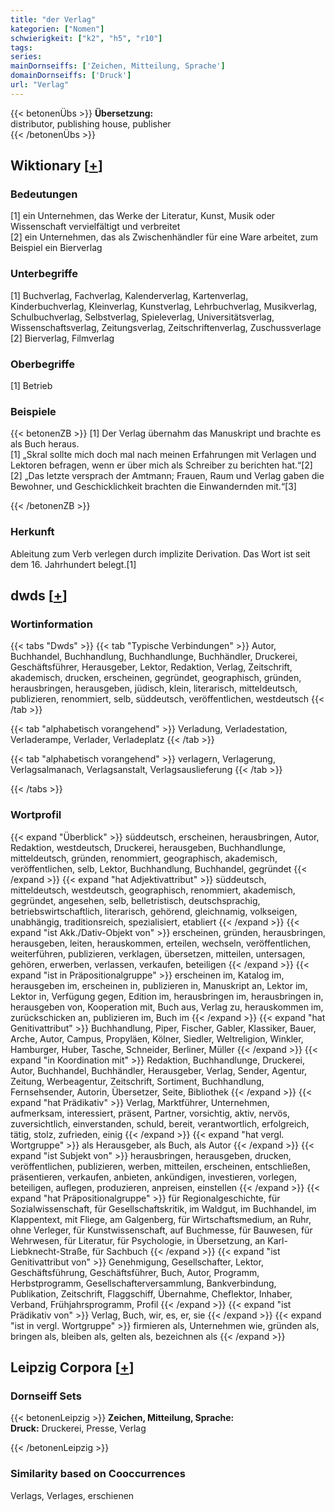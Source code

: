 ```yaml
---
title: "der Verlag"
kategorien: ["Nomen"]
schwierigkeit: ["k2", "h5", "r10"]
tags:
series:
mainDornseiffs: ['Zeichen, Mitteilung, Sprache']
domainDornseiffs: ['Druck']
url: "Verlag"
---
```


{{< betonenÜbs >}}
**Übersetzung:**  
distributor, publishing house, publisher  
{{< /betonenÜbs >}}

## Wiktionary [[+](https://de.wiktionary.org/wiki/Verlag)]

### Bedeutungen
[1] ein Unternehmen, das Werke der Literatur, Kunst, Musik oder Wissenschaft vervielfältigt und verbreitet  
[2] ein Unternehmen, das als Zwischenhändler für eine Ware arbeitet, zum Beispiel ein Bierverlag  

### Unterbegriffe
[1] Buchverlag, Fachverlag, Kalenderverlag, Kartenverlag, Kinderbuchverlag, Kleinverlag, Kunstverlag, Lehrbuchverlag, Musikverlag, Schulbuchverlag, Selbstverlag, Spieleverlag, Universitätsverlag, Wissenschaftsverlag, Zeitungsverlag, Zeitschriftenverlag, Zuschussverlage  
[2] Bierverlag, Filmverlag  

### Oberbegriffe
[1] Betrieb  

### Beispiele
{{< betonenZB >}}
[1] Der Verlag übernahm das Manuskript und brachte es als Buch heraus.  
[1] „Skral sollte mich doch mal nach meinen Erfahrungen mit Verlagen und Lektoren befragen, wenn er über mich als Schreiber zu berichten hat.“[2]  
[2] „Das letzte versprach der Amtmann; Frauen, Raum und Verlag gaben die Bewohner, und Geschicklichkeit brachten die Einwandernden mit.“[3]  

{{< /betonenZB >}}
### Herkunft
Ableitung zum Verb verlegen durch implizite Derivation. Das Wort ist seit dem 16. Jahrhundert belegt.[1]  



## dwds [[+](https://www.dwds.de/wb/Verlag)]

### Wortinformation
{{< tabs "Dwds" >}}
{{< tab "Typische Verbindungen" >}}
Autor, Buchhandel, Buchhandlung, Buchhandlunge, Buchhändler, Druckerei, Geschäftsführer, Herausgeber, Lektor, Redaktion, Verlag, Zeitschrift, akademisch, drucken, erscheinen, gegründet, geographisch, gründen, herausbringen, herausgeben, jüdisch, klein, literarisch, mitteldeutsch, publizieren, renommiert, selb, süddeutsch, veröffentlichen, westdeutsch
{{< /tab >}}

{{< tab "alphabetisch vorangehend" >}}
Verladung, Verladestation, Verladerampe, Verlader, Verladeplatz
{{< /tab >}}

{{< tab "alphabetisch vorangehend" >}}
verlagern, Verlagerung, Verlagsalmanach, Verlagsanstalt, Verlagsauslieferung
{{< /tab >}}

{{< /tabs >}}

### Wortprofil
{{< expand "Überblick" >}} süddeutsch, erscheinen, herausbringen, Autor, Redaktion, westdeutsch, Druckerei, herausgeben, Buchhandlunge, mitteldeutsch, gründen, renommiert, geographisch, akademisch, veröffentlichen, selb, Lektor, Buchhandlung, Buchhandel, gegründet {{< /expand >}}
{{< expand "hat Adjektivattribut" >}} süddeutsch, mitteldeutsch, westdeutsch, geographisch, renommiert, akademisch, gegründet, angesehen, selb, belletristisch, deutschsprachig, betriebswirtschaftlich, literarisch, gehörend, gleichnamig, volkseigen, unabhängig, traditionsreich, spezialisiert, etabliert {{< /expand >}}
{{< expand "ist Akk./Dativ-Objekt von" >}} erscheinen, gründen, herausbringen, herausgeben, leiten, herauskommen, erteilen, wechseln, veröffentlichen, weiterführen, publizieren, verklagen, übersetzen, mitteilen, untersagen, gehören, erwerben, verlassen, verkaufen, beteiligen {{< /expand >}}
{{< expand "ist in Präpositionalgruppe" >}} erscheinen im, Katalog im, herausgeben im, erscheinen in, publizieren in, Manuskript an, Lektor im, Lektor in, Verfügung gegen, Edition im, herausbringen im, herausbringen in, herausgeben von, Kooperation mit, Buch aus, Verlag zu, herauskommen im, zurückschicken an, publizieren im, Buch im {{< /expand >}}
{{< expand "hat Genitivattribut" >}} Buchhandlung, Piper, Fischer, Gabler, Klassiker, Bauer, Arche, Autor, Campus, Propyläen, Kölner, Siedler, Weltreligion, Winkler, Hamburger, Huber, Tasche, Schneider, Berliner, Müller {{< /expand >}}
{{< expand "in Koordination mit" >}} Redaktion, Buchhandlunge, Druckerei, Autor, Buchhandel, Buchhändler, Herausgeber, Verlag, Sender, Agentur, Zeitung, Werbeagentur, Zeitschrift, Sortiment, Buchhandlung, Fernsehsender, Autorin, Übersetzer, Seite, Bibliothek {{< /expand >}}
{{< expand "hat Prädikativ" >}} Verlag, Marktführer, Unternehmen, aufmerksam, interessiert, präsent, Partner, vorsichtig, aktiv, nervös, zuversichtlich, einverstanden, schuld, bereit, verantwortlich, erfolgreich, tätig, stolz, zufrieden, einig {{< /expand >}}
{{< expand "hat vergl. Wortgruppe" >}} als Herausgeber, als Buch, als Autor {{< /expand >}}
{{< expand "ist Subjekt von" >}} herausbringen, herausgeben, drucken, veröffentlichen, publizieren, werben, mitteilen, erscheinen, entschließen, präsentieren, verkaufen, anbieten, ankündigen, investieren, vorlegen, beteiligen, auflegen, produzieren, anpreisen, einstellen {{< /expand >}}
{{< expand "hat Präpositionalgruppe" >}} für Regionalgeschichte, für Sozialwissenschaft, für Gesellschaftskritik, im Waldgut, im Buchhandel, im Klappentext, mit Fliege, am Galgenberg, für Wirtschaftsmedium, an Ruhr, ohne Verleger, für Kunstwissenschaft, auf Buchmesse, für Bauwesen, für Wehrwesen, für Literatur, für Psychologie, in Übersetzung, an Karl-Liebknecht-Straße, für Sachbuch {{< /expand >}}
{{< expand "ist Genitivattribut von" >}} Genehmigung, Gesellschafter, Lektor, Geschäftsführung, Geschäftsführer, Buch, Autor, Programm, Herbstprogramm, Gesellschafterversammlung, Bankverbindung, Publikation, Zeitschrift, Flaggschiff, Übernahme, Cheflektor, Inhaber, Verband, Frühjahrsprogramm, Profil {{< /expand >}}
{{< expand "ist Prädikativ von" >}} Verlag, Buch, wir, es, er, sie {{< /expand >}}
{{< expand "ist in vergl. Wortgruppe" >}} firmieren als, Unternehmen wie, gründen als, bringen als, bleiben als, gelten als, bezeichnen als {{< /expand >}}

## Leipzig Corpora [[+](https://corpora.uni-leipzig.de/en/res?word=Verlag&corpusId=deu_newscrawl-public_2018)]

### Dornseiff Sets
{{< betonenLeipzig >}}
**Zeichen, Mitteilung, Sprache:**  
**Druck:** Druckerei, Presse, Verlag  

{{< /betonenLeipzig >}}

### Similarity based on Cooccurrences
Verlags, Verlages, erschienen

